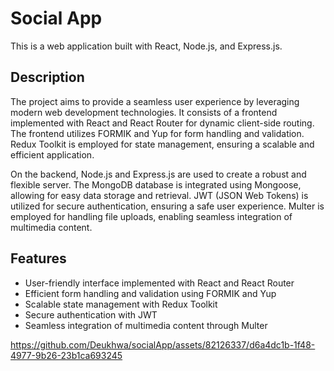 # Social App

This is a web application built with React, Node.js, and Express.js.

## Description

The project aims to provide a seamless user experience by leveraging modern web development technologies. It consists of a frontend implemented with React and React Router for dynamic client-side routing. The frontend utilizes FORMIK and Yup for form handling and validation. Redux Toolkit is employed for state management, ensuring a scalable and efficient application.

On the backend, Node.js and Express.js are used to create a robust and flexible server. The MongoDB database is integrated using Mongoose, allowing for easy data storage and retrieval. JWT (JSON Web Tokens) is utilized for secure authentication, ensuring a safe user experience. Multer is employed for handling file uploads, enabling seamless integration of multimedia content.

## Features

- User-friendly interface implemented with React and React Router
- Efficient form handling and validation using FORMIK and Yup
- Scalable state management with Redux Toolkit
- Secure authentication with JWT
- Seamless integration of multimedia content through Multer

https://github.com/Deukhwa/socialApp/assets/82126337/d6a4dc1b-1f48-4977-9b26-23b1ca693245

